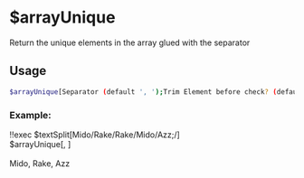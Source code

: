 # $arrayUnique

Return the unique elements in the array glued with the separator

## Usage

```bash
$arrayUnique[Separator (default ', ');Trim Element before check? (default is yes)]
```

### Example:
<discord-messages>
          <discord-message :bot="false" role-color="#ffcc9a" author="Member">
        !!exec $textSplit[Mido/Rake/Rake/Mido/Azz;/]<br>$arrayUnique[, ]<br><br>
          </discord-message>
          <discord-message :bot="true" role-color="#0099ff" author="Custom Command" avatar="https://media.discordapp.net/avatars/725721249652670555/781224f90c3b841ba5b40678e032f74a.webp">
        Mido, Rake, Azz
        </discord-message>
</discord-messages>